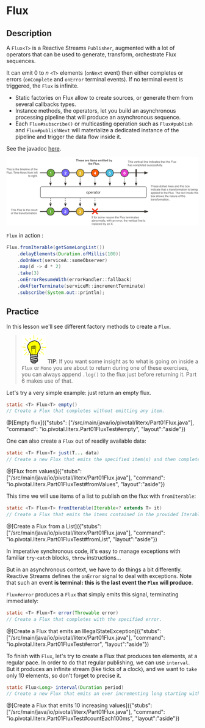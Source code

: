 # Flux

## Description

A `Flux<T>` is a Reactive Streams `Publisher`, augmented with a lot of operators that can be
used to generate, transform, orchestrate Flux sequences.

It can emit 0 to _n_ `<T>` elements (`onNext` event) then either completes or errors
(`onComplete` and `onError` terminal events). If no terminal event is triggered, the
`Flux` is infinite.

- Static factories on Flux allow to create sources, or generate them from several callbacks types.
- Instance methods, the operators, let you build an asynchronous processing pipeline that
  will produce an asynchronous sequence.
- Each `Flux#subscribe()` or multicasting operation such as `Flux#publish` and `Flux#publishNext`
  will materialize a dedicated instance of the pipeline and trigger the data flow inside it.

See the javadoc [here](https://projectreactor.io/docs/core/release/api/reactor/core/publisher/Flux.html).

![Marble diagram representation of a Flux](/techio/assets/flux.png)

`Flux` in action :

```java
Flux.fromIterable(getSomeLongList())
    .delayElements(Duration.ofMillis(100))
    .doOnNext(serviceA::someObserver)
    .map(d -> d * 2)
    .take(3)
    .onErrorResumeWith(errorHandler::fallback)
    .doAfterTerminate(serviceM::incrementTerminate)
    .subscribe(System.out::println);
```

## Practice

In this lesson we'll see different factory methods to create a `Flux`.

> ![Tip](/techio/assets/tip.png) **TIP**: If you want some insight as to what is going on
inside a `Flux` or `Mono` you are about to return during one of these exercises, you can
always append `.log()` to the flux just before returning it. Part 6 makes use of that. 

Let's try a very simple example: just return an empty flux.


```java
static <T> Flux<T> empty()
// Create a Flux that completes without emitting any item.
```
@[Empty flux]({"stubs": ["/src/main/java/io/pivotal/literx/Part01Flux.java"], "command": "io.pivotal.literx.Part01FluxTest#empty", "layout":"aside"})



One can also create a `Flux` out of readily available data:

```java
static <T> Flux<T> just(T... data)
// Create a new Flux that emits the specified item(s) and then complete.
```

@[Flux from values]({"stubs": ["/src/main/java/io/pivotal/literx/Part01Flux.java"], "command": "io.pivotal.literx.Part01FluxTest#fromValues", "layout":"aside"})


This time we will use items of a list to publish on the flux with `fromIterable`:
```java
static <T> Flux<T> fromIterable(Iterable<? extends T> it)
// Create a Flux that emits the items contained in the provided Iterable.
```

@[Create a Flux from a List]({"stubs": ["/src/main/java/io/pivotal/literx/Part01Flux.java"], "command": "io.pivotal.literx.Part01FluxTest#fromList", "layout":"aside"})


In imperative synchronous code, it's easy to manage exceptions with familiar `try`-`catch`
blocks, `throw` instructions...

But in an asynchronous context, we have to do things a bit differently. Reactive Streams
defines the `onError` signal to deal with exceptions. Note that such an event **is terminal:
this is the last event the `Flux` will produce**.

`Flux#error` produces a `Flux` that simply emits this signal, terminating immediately:

```java
static <T> Flux<T> error(Throwable error)
// Create a Flux that completes with the specified error.
```

@[Create a Flux that emits an IllegalStateException]({"stubs": ["/src/main/java/io/pivotal/literx/Part01Flux.java"], "command": "io.pivotal.literx.Part01FluxTest#error", "layout":"aside"})


To finish with `Flux`, let's try to create a Flux that produces ten elements, at a regular pace.
In order to do that regular publishing, we can use `interval`.
But it produces an infinite stream (like ticks of a clock), and we want to `take` only
10 elements, so don't forget to precise it.

```java
static Flux<Long> interval(Duration period)
// Create a new Flux that emits an ever incrementing long starting with 0 every period on the global timer.
```

@[Create a Flux that emits 10 increasing values]({"stubs": ["/src/main/java/io/pivotal/literx/Part01Flux.java"], "command": "io.pivotal.literx.Part01FluxTest#countEach100ms", "layout":"aside"})
